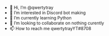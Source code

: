 - 👋 Hi, I’m @qwertytray
- 👀 I’m interested in Discord bot making
- 🌱 I’m currently learning Python
- 💞️ I’m looking to collaborate on nothing curently
- 📫 How to reach me qwertytrayYT#8708

<!---
qwertytray/qwertytray is a ✨ special ✨ repository because its `README.md` (this file) appears on your GitHub profile.
You can click the Preview link to take a look at your changes.
--->
